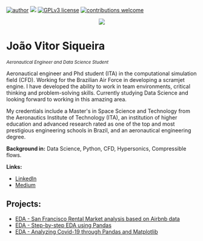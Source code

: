 [![author](https://img.shields.io/badge/author-JoaoVitorSiqueira-red.svg)](https://www.linkedin.com/in/joão-siqueira-485b411a7) [![](https://img.shields.io/badge/python-3.7+-blue.svg)](https://www.python.org/downloads/release/python-365/) [![GPLv3 license](https://img.shields.io/badge/License-GPLv3-blue.svg)](http://perso.crans.org/besson/LICENSE.html) [![contributions welcome](https://img.shields.io/badge/contributions-welcome-brightgreen.svg?style=flat)](https://github.com/JoaoSiqueiraDS/Joao_Siqueira_Portifolio)

<p align="center">
  <img src="banner.png" >
</p>

# João Vitor Siqueira
<sub>*Aeronautical Engineer and Data Science Student*</sub>


Aeronautical engineer and Phd student (ITA) in the computational simulation field (CFD). Working for the Brazilian Air Force in developing a scramjet engine. I have developed the ability to work in team environments, critical thinking and problem-solving skills. Currently studying Data Science and looking forward to working in this amazing area. 

My credentials include a Master's in Space Science and Technology from the Aeronautics Institute of Technology (ITA), an institution of higher education and advanced research rated as one of the top and most prestigious engineering schools in Brazil, and an aeronautical engineering degree. 

**Background in:** Data Science, Python, CFD, Hypersonics, Compressible flows.

**Links:**
* [LinkedIn](https://www.linkedin.com/in/joao-siqueira-485b411a7)
* [Medium](https://medium.com/@joaovitormarques22)


## Projects:
* [EDA - San Francisco Rental Market analysis based on Airbnb data](https://github.com/JoaoSiqueiraDS/Joao_Siqueira_Portifolio/blob/master/EDA_San_Francisco_Retal_Market_Airbnb.ipynb)
* [EDA - Step-by-step EDA using Pandas](https://github.com/JoaoSiqueiraDS/Joao_Siqueira_Portifolio/blob/master/Step-by-step_EDA_Using_Pandas.ipynb)
* [EDA - Analyzing Covid-19 through Pandas and Matplotlib](https://github.com/JoaoSiqueiraDS/Joao_Siqueira_Portifolio/blob/master/Analysis_of_COVID-19_scenario_V2.ipynb)
